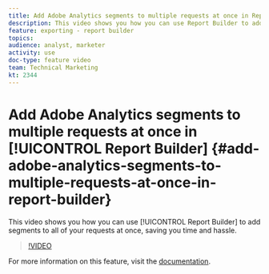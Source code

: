 ```yaml
---
title: Add Adobe Analytics segments to multiple requests at once in Report Builder
description: This video shows you how you can use Report Builder to add segments to all of your requests at once, saving you time and hassle.
feature: exporting - report builder
topics: 
audience: analyst, marketer
activity: use
doc-type: feature video
team: Technical Marketing
kt: 2344
---
```


# Add Adobe Analytics segments to multiple requests at once in [!UICONTROL Report Builder] {#add-adobe-analytics-segments-to-multiple-requests-at-once-in-report-builder}

This video shows you how you can use [!UICONTROL Report Builder] to add segments to all of your requests at once, saving you time and hassle.

>[!VIDEO](https://video.tv.adobe.com/v/25445/?quality=12)

For more information on this feature, visit the [documentation](https://marketing.adobe.com/resources/help/en_US/arb/index.html).
